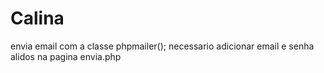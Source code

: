# Calina
 envia email com a classe  phpmailer();
 necessario adicionar email e senha alidos na pagina envia.php
  
